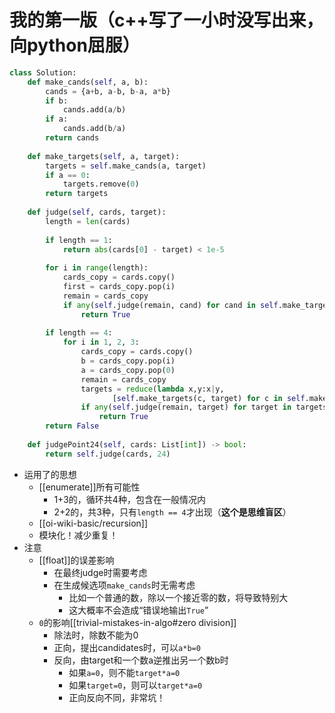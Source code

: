 # 我的第一版（c++写了一小时没写出来，向python屈服）
```python
class Solution:    
    def make_cands(self, a, b):
        cands = {a+b, a-b, b-a, a*b}
        if b:
            cands.add(a/b)
        if a:
            cands.add(b/a)
        return cands
    
    def make_targets(self, a, target):
        targets = self.make_cands(a, target)
        if a == 0:
            targets.remove(0)
        return targets
        
    def judge(self, cards, target):
        length = len(cards)
        
        if length == 1:
            return abs(cards[0] - target) < 1e-5
        
        for i in range(length):
            cards_copy = cards.copy()
            first = cards_copy.pop(i)
            remain = cards_copy
            if any(self.judge(remain, cand) for cand in self.make_targets(first, target)):
                return True
        
        if length == 4:
            for i in 1, 2, 3:
                cards_copy = cards.copy()
                b = cards_copy.pop(i)
                a = cards_copy.pop(0)
                remain = cards_copy
                targets = reduce(lambda x,y:x|y,
                       [self.make_targets(c, target) for c in self.make_cands(a, b)])
                if any(self.judge(remain, target) for target in targets):
                    return True
        return False
            
    def judgePoint24(self, cards: List[int]) -> bool:
        return self.judge(cards, 24)
```
- 运用了的思想
  - [[enumerate]]所有可能性
    - 1+3的，循环共4种，包含在一般情况内
    - 2+2的，共3种，只有`length == 4`才出现（**这个是思维盲区**）
  - [[oi-wiki-basic/recursion]]
  - 模块化！减少重复！
- 注意
  - [[float]]的误差影响
    - 在最终judge时需要考虑
    - 在生成候选项`make_cands`时无需考虑
      - 比如一个普通的数，除以一个接近零的数，将导致特别大
      - 这大概率不会造成“错误地输出`True`”
  - `0`的影响[[trivial-mistakes-in-algo#zero division]]
    - 除法时，除数不能为0
    - 正向，提出candidates时，可以`a*b=0`
    - 反向，由target和一个数a逆推出另一个数b时
      - 如果`a=0`，则不能`target*a=0`
      - 如果`target=0`，则可以`target*a=0`
      - 正向反向不同，非常坑！